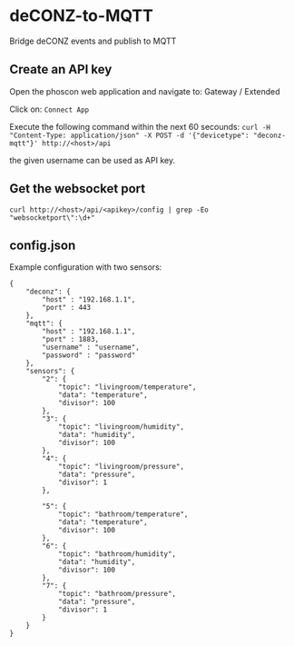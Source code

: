# deCONZ-to-MQTT
Bridge deCONZ events and publish to MQTT

## Create an API key

Open the phoscon web application and navigate to:
Gateway / Extended

Click on:
`Connect App`

Execute the following command within the next 60 secounds:
`curl -H "Content-Type: application/json" -X POST -d '{"devicetype": "deconz-mqtt"}' http://<host>/api`

the given username can be used as API key.

## Get the websocket port

`curl http://<host>/api/<apikey>/config | grep -Eo "websocketport\":\d+"`

## config.json

Example configuration with two sensors:

```
{
    "deconz": {
        "host" : "192.168.1.1",
        "port" : 443
    },
    "mqtt": {
        "host" : "192.168.1.1",
        "port" : 1883,
        "username" : "username", 
        "password" : "password"
    },
    "sensors": {
        "2": {
            "topic": "livingroom/temperature",
            "data": "temperature",
            "divisor": 100
        },
        "3": {
            "topic": "livingroom/humidity",
            "data": "humidity",
            "divisor": 100
        },
        "4": {
            "topic": "livingroom/pressure",
            "data": "pressure",
            "divisor": 1
        },

        "5": {
            "topic": "bathroom/temperature",
            "data": "temperature",
            "divisor": 100
        },
        "6": {
            "topic": "bathroom/humidity",
            "data": "humidity",
            "divisor": 100
        },
        "7": {
            "topic": "bathroom/pressure",
            "data": "pressure",
            "divisor": 1
        }        
    }
}
```
